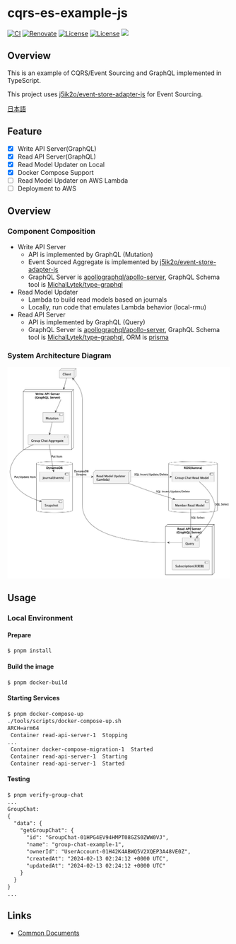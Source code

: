 # cqrs-es-example-js

[![CI](https://github.com/j5ik2o/cqrs-es-example-js/actions/workflows/ci.yml/badge.svg)](https://github.com/j5ik2o/cqrs-es-example-js/actions/workflows/ci.yml)
[![Renovate](https://img.shields.io/badge/renovate-enabled-brightgreen.svg)](https://renovatebot.com)
[![License](https://img.shields.io/badge/License-APACHE2.0-blue.svg)](https://opensource.org/licenses/apache-2-0)
[![License](https://img.shields.io/badge/License-MIT-blue.svg)](https://opensource.org/licenses/MIT)
[![](https://tokei.rs/b1/github/j5ik2o/cqrs-es-example-js)](https://github.com/XAMPPRocky/tokei)

## Overview

This is an example of CQRS/Event Sourcing and GraphQL implemented in TypeScript.

This project uses [j5ik2o/event-store-adapter-js](https://github.com/j5ik2o/event-store-adapter-js) for Event Sourcing.

[日本語](./README.ja.md)

## Feature

- [x] Write API Server(GraphQL)
- [x] Read API Server(GraphQL)
- [x] Read Model Updater on Local
- [x] Docker Compose Support
- [ ] Read Model Updater on AWS Lambda
- [ ] Deployment to AWS

## Overview

### Component Composition

- Write API Server
  - API is implemented by GraphQL (Mutation)
  - Event Sourced Aggregate is implemented by [j5ik2o/event-store-adapter-js](https://github.com/j5ik2o/event-store-adapter-js)
  - GraphQL Server is [apollographql/apollo-server](https://github.com/apollographql/apollo-server), GraphQL Schema tool is [MichalLytek/type-graphql](https://github.com/MichalLytek/type-graphql)
- Read Model Updater
  - Lambda to build read models based on journals
  - Locally, run code that emulates Lambda behavior (local-rmu)
- Read API Server
  - API is implemented by GraphQL (Query)
  - GraphQL Server is [apollographql/apollo-server](https://github.com/apollographql/apollo-server), GraphQL Schema tool is [MichalLytek/type-graphql](https://github.com/MichalLytek/type-graphql), ORM is [prisma](https://github.com/prisma/prisma)


### System Architecture Diagram

![](docs/images/system-layout.png)

## Usage

### Local Environment

#### Prepare

```shell
$ pnpm install
```

#### Build the image

```shell
$ pnpm docker-build
```

#### Starting Services

```shell
$ pnpm docker-compose-up
./tools/scripts/docker-compose-up.sh
ARCH=arm64
 Container read-api-server-1  Stopping
...
 Container docker-compose-migration-1  Started
 Container read-api-server-1  Starting
 Container read-api-server-1  Started
```

#### Testing

```shell
$ pnpm verify-group-chat
...
GroupChat:
{
  "data": {
    "getGroupChat": {
      "id": "GroupChat-01HPG4EV94HMPT08GZS0ZWW0VJ",
      "name": "group-chat-example-1",
      "ownerId": "UserAccount-01H42K4ABWQ5V2XQEP3A48VE0Z",
      "createdAt": "2024-02-13 02:24:12 +0000 UTC",
      "updatedAt": "2024-02-13 02:24:12 +0000 UTC"
    }
  }
}
...
```

## Links

- [Common Documents](https://github.com/j5ik2o/cqrs-es-example)
